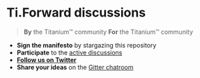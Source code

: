 # Ti.Forward discussions

> **By** the Titanium™ community
> **For** the Titanium™ community

- **Sign the manifesto** by stargazing this repository
- **Participate** to the [active discussions](https://github.com/TiForward/discuss/issues)
- [**Follow us on Twitter**](https://twitter.com/TiFwd)
- **Share your ideas** on the [Gitter chatroom](https://gitter.im/TiForward/tiforward.github.io)
